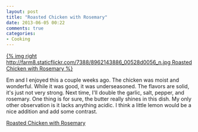```yaml
---
layout: post
title: "Roasted Chicken with Rosemary"
date: 2013-06-05 00:22
comments: true
categories:
- Cooking
---
```


[{% img right http://farm8.staticflickr.com/7388/8962143886_00528d0056_n.jpg Roasted Chicken with Rosemary %}](http://www.flickr.com/photos/tjsingleton/sets/72157633950503193/)

Em and I enjoyed this a couple weeks ago. The chicken was moist and wonderful. While it was good, it was underseasoned. The flavors are solid, it's just not very strong. Next time, I'll double the garlic, salt, pepper, and rosemary. One thing is for sure, the butter really shines in this dish. My only other observation is it lacks anything acidic. I think a little lemon would be a nice addition and add some contrast.

[Roasted Chicken with Rosemary](http://www.tasteofhome.com/recipes/roasted-chicken-with-rosemary)
